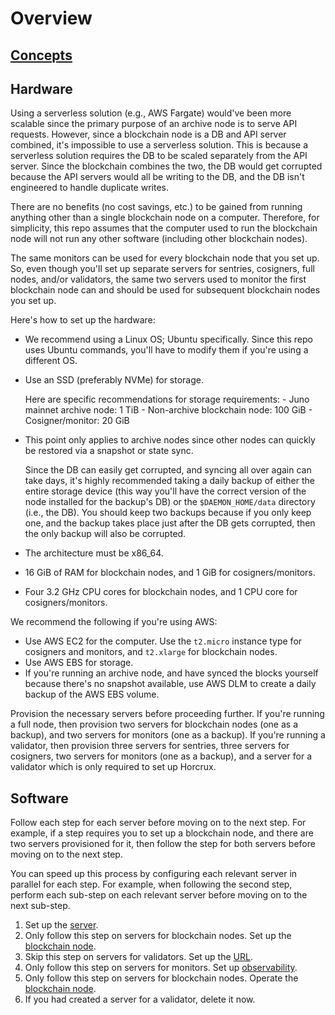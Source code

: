 # Overview

## [Concepts](concepts.md)

## Hardware

Using a serverless solution (e.g., AWS Fargate) would've been more scalable since the primary purpose of an archive node is to serve API requests. However, since a blockchain node is a DB and API server combined, it's impossible to use a serverless solution. This is because a serverless solution requires the DB to be scaled separately from the API server. Since the blockchain combines the two, the DB would get corrupted because the API servers would all be writing to the DB, and the DB isn't engineered to handle duplicate writes.

There are no benefits (no cost savings, etc.) to be gained from running anything other than a single blockchain node on a computer. Therefore, for simplicity, this repo assumes that the computer used to run the blockchain node will not run any other software (including other blockchain nodes).

The same monitors can be used for every blockchain node that you set up. So, even though you'll set up separate servers for sentries, cosigners, full nodes, and/or validators, the same two servers used to monitor the first blockchain node can and should be used for subsequent blockchain nodes you set up.

Here's how to set up the hardware:
- We recommend using a Linux OS; Ubuntu specifically. Since this repo uses Ubuntu commands, you'll have to modify them if you're using a different OS.
- Use an SSD (preferably NVMe) for storage.

    Here are specific recommendations for storage requirements:
        - Juno mainnet archive node: 1 TiB
        - Non-archive blockchain node: 100 GiB
        - Cosigner/monitor: 20 GiB
- This point only applies to archive nodes since other nodes can quickly be restored via a snapshot or state sync. 

    Since the DB can easily get corrupted, and syncing all over again can take days, it's highly recommended taking a daily backup of either the entire storage device (this way you'll have the correct version of the node installed for the backup's DB) or the `$DAEMON_HOME/data` directory (i.e., the DB). You should keep two backups because if you only keep one, and the backup takes place just after the DB gets corrupted, then the only backup will also be corrupted.
- The architecture must be x86_64.
- 16 GiB of RAM for blockchain nodes, and 1 GiB for cosigners/monitors.
- Four 3.2 GHz CPU cores for blockchain nodes, and 1 CPU core for cosigners/monitors.

We recommend the following if you're using AWS:
- Use AWS EC2 for the computer. Use the `t2.micro` instance type for cosigners and monitors, and `t2.xlarge` for blockchain nodes.
- Use AWS EBS for storage.
- If you're running an archive node, and have synced the blocks yourself because there's no snapshot available, use AWS DLM to create a daily backup of the AWS EBS volume.

Provision the necessary servers before proceeding further. If you're running a full node, then provision two servers for blockchain nodes (one as a backup), and two servers for monitors (one as a backup). If you're running a validator, then provision three servers for sentries, three servers for cosigners, two servers for monitors (one as a backup), and a server for a validator which is only required to set up Horcrux.

## Software

Follow each step for each server before moving on to the next step. For example, if a step requires you to set up a blockchain node, and there are two servers provisioned for it, then follow the step for both servers before moving on to the next step.

You can speed up this process by configuring each relevant server in parallel for each step. For example, when following the second step, perform each sub-step on each relevant server before moving on to the next sub-step.

1. Set up the [server](server-setup.md).
2. Only follow this step on servers for blockchain nodes. Set up the [blockchain node](blockchain-node-setup.md).
3. Skip this step on servers for validators. Set up the [URL](url-setup.md).
4. Only follow this step on servers for monitors. Set up [observability](observability.md).
5. Only follow this step on servers for blockchain nodes. Operate the [blockchain node](blockchain-node-operations.md).
6. If you had created a server for a validator, delete it now.
